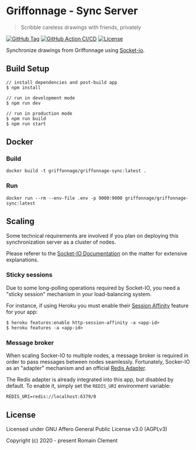 # Griffonnage - Sync Server

> Scribble careless drawings with friends, privately

[![GitHub Tag](https://img.shields.io/github/tag/griffonnage/griffonnage-sync.svg)](https://github.com/griffonnage/griffonnage-sync/releases/latest)
[![GitHub Action CI/CD](https://github.com/griffonnage/griffonnage-sync/workflows/CI/CD/badge.svg)](https://github.com/griffonnage/griffonnage-sync/actions?query=workflow%3A%22CI%2FCD%22)
[![License](https://img.shields.io/github/license/griffonnage/griffonnage-sync)](https://github.com/griffonnage/griffonnage-sync/blob/master/LICENSE)

Synchronize drawings from Griffonnage using [Socket-io](https://socket.io).

## Build Setup

```
// install dependencies and post-build app
$ npm install

// run in development mode
$ npm run dev

// run in production mode
$ npm run build
$ npm run start
```

## Docker

### Build

```
docker build -t griffonnage/griffonnage-sync:latest .
```

### Run

```
docker run --rm --env-file .env -p 9000:9000 griffonnage/griffonnage-sync:latest
```

## Scaling

Some technical requirements are involved if you plan on deploying this
synchronization server as a cluster of nodes.

Please referer to the [Socket-IO Documentation]((https://socket.io/docs/using-multiple-nodes/))
on the matter for extensive explanations.

### Sticky sessions

Due to some long-polling operations required by Socket-IO,
you need a "sticky session" mechanism in your load-balancing system.

For instance, if using Heroku you must enable their
[Session Affinity](https://devcenter.heroku.com/articles/session-affinity) feature
for your app:

```
$ heroku features:enable http-session-affinity -a <app-id>
$ heroku features -a <app-id>
```

### Message broker

When scaling Socker-IO to multiple nodes, a message broker is required in order
to pass messages between nodes seamlessly. Fortunately, Socker-IO as an "adapter"
mechanism and an official [Redis Adapter](https://github.com/socketio/socket.io-redis).

The Redis adapter is already integrated into this app, but disabled by default.
To enable it, simply set the `REDIS_URI` environment variable:

```
REDIS_URI=redis://localhost:6379/0
```

## License

Licensed under GNU Affero General Public License v3.0 (AGPLv3)

Copyright (c) 2020 - present Romain Clement
